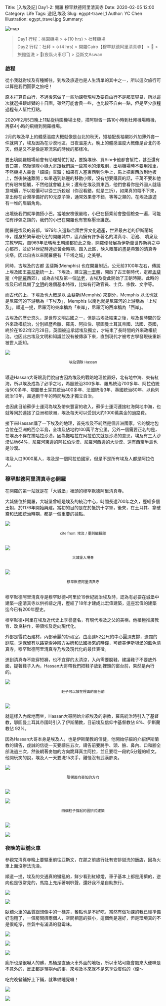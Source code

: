 Title: [入埃及記] Day1-2: 開羅 穆罕默德阿里清真寺
Date: 2020-02-05 12:00
Category: Life
Tags: 遊記,埃及
Slug: egypt-travel_1
Author: YC Chen
Illustration: egypt_travel.jpg
Summary: 

![map](http://www.ycc.idv.tw/media/EgyptTravel/egypt_map_d2.png)

> Day1 行程：桃園機場 > ✈️(10 hrs) > 杜拜機場  
> Day2 行程：杜拜 > ✈️(4 hrs) > 開羅Cairo【穆罕默德阿里清真寺】 > 🚐 > 旅館盥洗 > 🚆(夜臥火車😴)  > 亞斯文Aswan

### 啟程

從小我就對埃及有種嚮往，到埃及旅遊也是人生清單的其中之一，所以這次旅行可以算是我們圓夢之旅吧！

原本打算自由行，不過後來做了一些功課發現埃及要自由行不是那麼容易，所以這次就選擇跟雄獅的十日團，雖然可能會貴一些，也比較不自由一點，但是至少旅程過程有人幫忙打點。

2020年2月5日晚上11點從桃園機場出發，搭阿聯酋一路10小時到杜拜機場轉機，再搭4小時的飛機到開羅機場。

2月的埃及早上的體感溫度大概就像是台北的秋天，短袖配長袖襯衫外加薄外套一件就夠了，埃及因為在沙漠地區，日夜溫差大，晚上的體感溫度大概像是台北的冬天，但是又不是像是寒流來的時候的那樣冷。

要出境開羅機場前會有助理幫忙打點，要換埃磅、買Sim卡他都會幫忙，甚至還有賣口罩，然後領隊小綠大哥跟我們說一些當地的淺規則，出境機場時不要用推車，不然機場人員會「細細」查驗；如果有人塞東西到你手上，馬上把東西放到地板上，然後快速離開；如果遇到路邊的移動小販，沒有想要購買的話，千萬不要和他們有眼神接觸，不然他就會纏上來；還有在埃及買東西，他們會看你是外國人就隨意喊價，所以殺價可以從三折殺起（你沒看錯，就是三折），如果真的殺不下來，拿出你在台灣準備好的10元原子筆，通常效果會不錯，等等之類的，在埃及旅遊有一堆的眉眉角角。

出境後我們就準備搭小巴，當地安檢很嚴格，小巴在搭乘前會整個檢查一遍，可能怕有炸彈之類的，我們的小巴在開羅也有警察壓車護送。

開羅是埃及的首都，1979年入選聯合國世界文化遺產，世界最古老的伊斯蘭城市，隱身於繁華現代化的開羅城中，區內擁有許多著名的清真寺、浴池、 噴泉及宗教學院，自969年法瑪蒂王朝建都於此之後，開羅便發展為伊斯蘭世界新興之中心都市，並於14世紀時達於黃金時期。踏入此區，映入眼簾的盡是典雅的清真寺尖塔，因此自古以來開羅便有「千塔之城」之美譽。

同時，古埃及的古都 孟斐斯(Memphis) 也在開羅附近。公元前3100年左右，傳說上埃及國王[美尼斯](https://zh.wikipedia.org/wiki/美尼斯)統一上、下埃及，建立[第一王朝](https://zh.wikipedia.org/wiki/第一王朝)，開啟了古王朝時代，定都[孟斐斯](https://zh.wikipedia.org/wiki/孟斐斯_(埃及))（今[開羅](https://zh.wikipedia.org/wiki/开罗)西郊），成為古埃及第一個[法老](https://zh.wikipedia.org/wiki/法老)，古埃及從此開始了王朝時期。此時的埃及已經具備了[文明](https://zh.wikipedia.org/wiki/文明)的幾個基本特徵，比如有行政官員、士兵、宗教、文字等。

而古代的上、下埃及也大概是以 孟斐斯(Memphis) 來劃分，Memphis 以北也就是尼羅河的下游稱為「下埃及」，Memphis 以南也就是尼羅河的上游稱為「上埃及」。順道一提，尼羅河的東岸稱為「東岸」，尼羅河的西岸稱為「西岸」。

古埃及的歷史悠久，是世界文明古國之一，但是古埃及結束之後，埃及長時間的受外來政權統治，分別經歷希臘、羅馬、阿拉伯、鄂圖曼土耳其帝國、法國、英國，終於在1922年2月28日，英國被迫承認埃及獨立，才結束了長時間的外來政權統治。也因此古埃及文明和知識並沒有被傳承下來，直到現代才被考古學發現後重新被世人認知。

![](http://www.ycc.idv.tw/media/EgyptTravel/IMG_1695.jpg)
<center><small>
埃及領隊 Hassan
</small></center><br>


導遊Hassan大哥跟我們說自古因為埃及的戰略地理位置好，北有地中海、東有紅海，所以埃及成為了必爭之地，希臘統治300多年、羅馬統治700多年、阿拉伯統治500多年、鄂圖曼土耳其統治400多年、法國統治3年、英國統治80年、以色列統治10年，超過兩千年的時間埃及才獨立自治。

也因此目前蘇伊士運河為埃及帶來豐富的收入，蘇伊士運河連接紅海與地中海，也就等同於連接了亞洲和歐洲，埃及每天可以受到大約1000萬美金的過路費。

接下來Hassan講了一下埃及的地理，首先埃及不純然是個非洲國家，它的腹地包含位在亞洲的西奈半島，全埃及佔地約100萬平方公里。另外一個需要正名的是，在埃及不存在撒哈拉沙漠，因為撒哈拉在阿拉伯文就是沙漠的意思，埃及有三大沙漠佔地64%，尼羅河東邊的阿拉伯沙漠、尼羅河西邊的大沙漠、還有西奈半島也是沙漠。

埃及人口9000萬人，埃及是一個阿拉伯國家，但是不是所有埃及人都是阿拉伯人。

### 穆罕默德阿里清真寺@開羅

在開羅的第一站就是在「大城堡」裡頭的穆罕默德阿里清真寺。

大城堡位於開羅，大城堡曾經是埃及的統治中心，時間長達700年之久，歷經多個王朝，於1176年開始興建，當初的目的是在於抵抗十字軍，後來，在土耳其、拿破崙和法國統治時期，都是一個重要的據點。

![](http://www.ycc.idv.tw/media/EgyptTravel/citadel_map.jpeg)
<center><small>
cite from: 埃及 / 墨刻編輯部
</small></center><br>

![](http://www.ycc.idv.tw/media/EgyptTravel/IMG_1697.jpg)
<center><small>
大城堡入場券
</small></center><br>

![](http://www.ycc.idv.tw/media/EgyptTravel/IMG_1698.jpg)
<center><small>
穆罕默德阿里清真寺
</small></center><br>

穆罕默德阿里清真寺是穆罕默德•阿里於19世紀統治埃及時，認為有必要在城堡中建築一座清真寺以供祈禱之用，歷經了18年才建成此宏偉建築，這座宏偉的建築迄今已有200年歷史。

穆罕默德•阿里在埃及近代史上享譽盛名，有現代埃及之父的美稱，他積極推廣教育、改良耕作，帶領埃及走向現代化。

外部是雪花石建材，內部華麗的祈禱室，由高達52公尺的中心圓頂支撐，遼闊的庭院，還保留有以路克索神殿方尖碑和法國換來的時鐘，可媲美伊斯坦堡的藍色清真寺，穆罕默德阿里清真寺乃埃及現代化的最佳表徵。

進到清真寺不能穿短褲，也不宜穿的太清涼，入內需要脫鞋，建議鞋子不要放外面，提著鞋子入內，Hassan大哥帶我們把鞋子放到裡頭的窗台前，果然是內行的。

![](http://www.ycc.idv.tw/media/EgyptTravel/IMG_1775.jpg)
<center><small>
鞋子可以放在裡面的窗台前
</small></center><br>

![](http://www.ycc.idv.tw/media/EgyptTravel/IMG_1791.jpg)

就這樣入內席地而坐，Hassan大哥開始介紹埃及的宗教，羅馬統治時引入了基督教，鄂圖曼土耳其帝國時引入了伊斯蘭教，目前埃及信仰中基督教佔 8%、伊斯蘭教佔 92%。

因為Hassan大哥本身是埃及人，也是伊斯蘭教的信徒，他開始仔細的介紹伊斯蘭教的禱告，虔誠的信徒一天要禱告五次，禱告前要將手、頭、臉、鼻內、口和腳全部洗過三次，然後朝著麥加的方向跪拜真主阿拉，並且要唸一段約5分鐘的經文。他開玩笑的說，埃及人一天要洗15次手，難怪沒有武漢肺炎。

![](http://www.ycc.idv.tw/media/EgyptTravel/IMG_1776.jpg)
<center><small>
階梯面向麥加的方向
</small></center><br>

![](http://www.ycc.idv.tw/media/EgyptTravel/IMG_1790.jpg)

![](http://www.ycc.idv.tw/media/EgyptTravel/IMG_1788.jpg)
<center><small>
四個柱子撐起的圓拱式建築
</small></center><br>

![](http://www.ycc.idv.tw/media/EgyptTravel/IMG_1824.jpg)

![](http://www.ycc.idv.tw/media/EgyptTravel/IMG_1839.jpg)

### 夜晚的臥舖火車

參觀完清真寺晚上要驅車前往亞斯文，在那之前旅行社有安排盥洗的飯店，因為火車上面沒辦法洗澡。

順道一提，埃及的交通真的蠻亂的，鮮少看到紅綠燈，車子基本上都是用擠的，逆向也是很常見的，馬路上充斥著喇叭聲，還好我不是自助旅行。

![](http://www.ycc.idv.tw/media/EgyptTravel/IMG_1877.jpg)

![](http://www.ycc.idv.tw/media/EgyptTravel/IMG_1880.jpg)

臥舖火車的品質跟想像中的一樣差，餐點也是不好吃，當然有做功課的我已經準備好泡麵了，一個房間擠兩個人，空間相當的狹小，這個倒是還好，但是環境真的不是很乾淨，空氣中有滿滿的發霉味。

![](http://www.ycc.idv.tw/media/EgyptTravel/IMG_1889.jpg)

![](http://www.ycc.idv.tw/media/EgyptTravel/IMG_1891.jpg)

![](http://www.ycc.idv.tw/media/EgyptTravel/IMG_1894.jpg)

廁所也是很嚇人的髒，馬桶是直通火車外面的地板，所以車站可能會飄來大便味是不意外的，反正都是預期內的事，來埃及本來就不是來享受度假的（煙～

吃完晚餐鋪好上下鋪，就準備睡覺囉！

![](http://www.ycc.idv.tw/media/EgyptTravel/IMG_1898.jpg)

![](http://www.ycc.idv.tw/media/EgyptTravel/IMG_1899.jpg)

